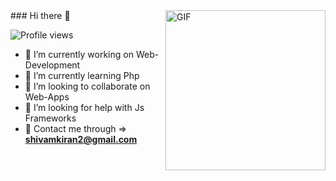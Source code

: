 
<img align="right" alt="GIF" height="256px" src="https://i.imgur.com/q0jR0sv.gif" />
### Hi there 👋

<!--
**Hiroto77/Hiroto77** is a ✨ _special_ ✨ repository because its `README.md` (this file) appears on your GitHub profile.-->


![Profile views](https://gpvc.arturio.dev/Hiroto77)

- 🔭 I’m currently working on Web-Development
- 🌱 I’m currently learning Php
- 👯 I’m looking to collaborate on Web-Apps
- 🤔 I’m looking for help with Js Frameworks
- 💬 Contact me through => **shivamkiran2@gmail.com** 

